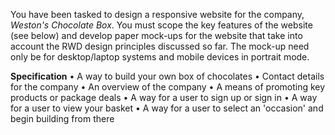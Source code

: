 
You have been tasked to design a responsive website for the company, *Weston's Chocolate Box*. You must scope the key features of the website (see below) and develop paper mock-ups for the website that take into account the RWD design principles discussed so far. The mock-up need only be for desktop/laptop systems and mobile devices in portrait mode.

**Specification**
• A way to build your own box of chocolates
• Contact details for the company
• An overview of the company
• A means of promoting key products or package deals
• A way for a user to sign up or sign in
• A way for a user to view your basket
• A way for a user to select an 'occasion' and begin building from there
